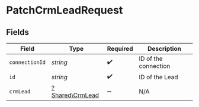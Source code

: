 # PatchCrmLeadRequest


## Fields

| Field                                             | Type                                              | Required                                          | Description                                       |
| ------------------------------------------------- | ------------------------------------------------- | ------------------------------------------------- | ------------------------------------------------- |
| `connectionId`                                    | *string*                                          | :heavy_check_mark:                                | ID of the connection                              |
| `id`                                              | *string*                                          | :heavy_check_mark:                                | ID of the Lead                                    |
| `crmLead`                                         | [?Shared\CrmLead](../../Models/Shared/CrmLead.md) | :heavy_minus_sign:                                | N/A                                               |